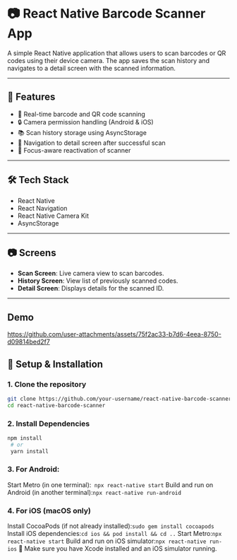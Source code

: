 # 📷 React Native Barcode Scanner App

A simple React Native application that allows users to scan barcodes or QR codes using their device camera. The app saves the scan history and navigates to a detail screen with the scanned information.

---

## 🚀 Features

- 📸 Real-time barcode and QR code scanning
- 🔒 Camera permission handling (Android & iOS)
- 📚 Scan history storage using AsyncStorage
- 🧭 Navigation to detail screen after successful scan
- 🧠 Focus-aware reactivation of scanner

---

## 🛠️ Tech Stack

- React Native
- React Navigation
- React Native Camera Kit
- AsyncStorage

---

## 📷 Screens

- **Scan Screen**: Live camera view to scan barcodes.
- **History Screen**: View list of previously scanned codes.
- **Detail Screen**: Displays details for the scanned ID.

---
## Demo

https://github.com/user-attachments/assets/75f2ac33-b7d6-4eea-8750-d09814bed2f7


## 🧪 Setup & Installation
### 1. Clone the repository

```bash
git clone https://github.com/your-username/react-native-barcode-scanner.git
cd react-native-barcode-scanner
```
### 2. Install Dependencies
   ```bash
   npm install
    # or
    yarn install
   
   ```
### 3. For Android:
   Start Metro (in one terminal):``` npx react-native start```
   Build and run on Android (in another terminal):```npx react-native run-android```

   
### 4. For iOS (macOS only)
   Install CocoaPods (if not already installed):```sudo gem install cocoapods```
   Install iOS dependencies:```cd ios && pod install && cd ..```
  Start Metro:```npx react-native start```
  Build and run on iOS simulator:```npx react-native run-ios```
📌 Make sure you have Xcode installed and an iOS simulator running.


